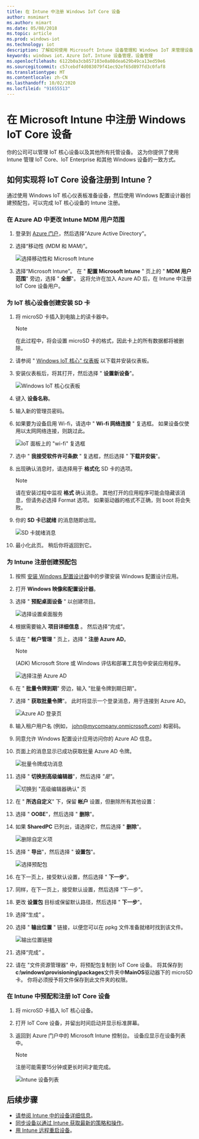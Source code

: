 ```yaml
---
title: 在 Intune 中注册 Windows IoT Core 设备
author: msmimart
ms.author: mimart
ms.date: 05/08/2018
ms.topic: article
ms.prod: windows-iot
ms.technology: iot
description: 了解如何使用 Microsoft Intune 设备管理和 Windows IoT 来管理设备。
keywords: windows iot，Azure IoT，Intune 设备管理，设备管理
ms.openlocfilehash: 6122b0a3cb857103e0a08dea629b49ca13ed59e6
ms.sourcegitcommit: c57cebdf4d083079f41ec92ef65d897fd3c0faf8
ms.translationtype: MT
ms.contentlocale: zh-CN
ms.lasthandoff: 10/02/2020
ms.locfileid: "91655513"
---
```

# <a name="enrolling-windows-iot-core-devices-in-microsoft-intune"></a>在 Microsoft Intune 中注册 Windows IoT Core 设备

你的公司可以管理 IoT 核心设备以及其他所有托管设备。 这为你提供了使用 Intune 管理 IoT Core、IoT Enterprise 和其他 Windows 设备的一致方式。

## <a name="how-do-i-enroll-an-iot-core-device-into-intune"></a>如何实现将 IoT Core 设备注册到 Intune？

通过使用 Windows IoT 核心仪表板准备设备，然后使用 Windows 配置设计器创建预配包，可以完成 IoT 核心设备的 Intune 注册。

### <a name="change-the-intune-mdm-user-scope-in-azure-ad"></a>在 Azure AD 中更改 Intune MDM 用户范围

1. 登录到 [Azure 门户](https://portal.azure.com)，然后选择“Azure Active Directory”。
2. 选择“移动性 (MDM 和 MAM)”。

     ![选择移动性和 Microsoft Intune](../media/IntuneDeviceEnrollment/iot-ap-mobility-intune.png)

3. 选择“Microsoft Intune”。 在 " **配置 Microsoft Intune** " 页上的 " **MDM 用户范围**" 旁边，选择 " **全部**"。 这将允许在加入 Azure AD 后，在 Intune 中注册 IoT Core 设备用户。

### <a name="create-a-setup-sd-card-for-the-iot-core-device"></a>为 IoT 核心设备创建安装 SD 卡

1. 将 microSD 卡插入到电脑上的读卡器中。
     > [!NOTE]
     > 在此过程中，将会设置 microSD 卡的格式，因此卡上的所有数据都将被删除。
2. 请参阅 " [Windows IoT 核心" 仪表板](https://docs.microsoft.com/windows/iot-core/connect-your-device/iotdashboard) 以下载并安装仪表板。
3. 安装仪表板后，将其打开，然后选择 " **设置新设备**"。

     ![Windows IoT 核心仪表板](../media/IntuneDeviceEnrollment/IoT-dashboard-my-devices.png)

4. 键入 **设备名称**。
5. 输入新的管理员密码。
6. 如果要为设备启用 Wi-fi，请选中 " **Wi-fi 网络连接** " 复选框。 如果设备仅使用以太网网络连接，则跳过此。

     ![IoT 面板上的 "wi-fi" 复选框](../media/IntuneDeviceEnrollment/IoT-dashboard-wifi-connection.png)

7. 选中 " **我接受软件许可条款** " 复选框，然后选择 " **下载并安装**"。
8. 出现确认消息时，请选择用于 **格式化** SD 卡的选项。
     > [!NOTE]
     > 请在安装过程中监视 **格式** 确认消息。 其他打开的应用程序可能会隐藏该消息，但请务必选择 Format 选项。 如果驱动器的格式不正确，则 boot 将会失败。
9. 你的 **SD 卡已就绪** 的消息随即出现。

     ![SD 卡就绪消息](../media/IntuneDeviceEnrollment/IoT-dashboard-sd-card-ready.png)

10. 最小化此页。  稍后你将返回到它。

### <a name="create-a-provisioning-package-for-intune-enrollment"></a>为 Intune 注册创建预配包

1. 按照 [安装 Windows 配置设计器](https://docs.microsoft.com/windows/configuration/provisioning-packages/provisioning-install-icd)中的步骤安装 Windows 配置设计应用。

2. 打开 **Windows 映像和配置设计器**。
3. 选择 " **预配桌面设备** " 以创建项目。

     ![选择设置桌面服务](../media/IntuneDeviceEnrollment/iot-wcd-provision-desktop-devices.png)

4. 根据需要输入 **项目详细信息** 。 然后选择“完成”。
5. 请在 " **帐户管理** " 页上，选择 " **注册 Azure AD**。
     > [!NOTE]
     >  (ADK) Microsoft Store 或 Windows 评估和部署工具包中安装应用程序。

     ![选择注册 Azure AD](../media/IntuneDeviceEnrollment/iot-wcd-enroll-in-azure-ad.png)

6. 在 " **批量令牌到期**" 旁边，输入 "批量令牌到期日期"。
7. 选择 " **获取批量令牌**"。 此时将显示一个登录消息，用于连接到 Azure AD。

     ![Azure AD 登录页](../media/IntuneDeviceEnrollment/iot-wcd-sign-in.png)

8. 输入租户用户名 (例如， john@mycompany.onmicrosoft.com) 和密码。
9. 同意允许 Windows 配置设计应用访问你的 Azure AD 信息。
10. 页面上的消息显示已成功获取批量 Azure AD 令牌。

     ![批量令牌成功消息](../media/IntuneDeviceEnrollment/iot-wcd-bulk-token-successful.png)

11. 选择 " **切换到高级编辑器**"，然后选择 *"是"*。

     ![切换到 "高级编辑器确认" 页](../media/IntuneDeviceEnrollment/iot-wcd-switch-to-advanced-editor.png)

12. 在 " **所选自定义**" 下，保留 **帐户** 设置，但删除所有其他设置：
13. 选择 " **OOBE**"，然后选择 " **删除**"。
14. 如果 **SharedPC** 已列出，请选择它，然后选择 " **删除**"。

     ![删除自定义项](../media/IntuneDeviceEnrollment/iot-wcd-select-customizations.png)

15. 选择 " **导出**"，然后选择 " **设置包**"。

     ![选择预配包](../media/IntuneDeviceEnrollment/iot-wcd-export-provisioning-package.png)

16. 在下一页上，接受默认设置，然后选择 " **下一步**"。
17. 同样，在下一页上，接受默认设置，然后选择 "下一步"。
18. 更改 **设置包** 目标或保留默认路径，然后选择 " **下一步**"。
19. 选择“生成”  。
20. 选择 " **输出位置** " 链接，以便您可以在 ppkg 文件准备就绪时找到该文件。

     ![输出位置链接](../media/IntuneDeviceEnrollment/iot-wcd-all-done.png)

21. 选择“完成”  。
22. 请在 "文件资源管理器" 中，将预配包复制到 IoT Core 设备。 将其保存到**c:\windows\provisioning\packages**文件夹中**MainOS**驱动器下的 microSD 卡。  你将必须授予将文件保存到此文件夹的权限。

### <a name="provision-and-enroll-the-iot-core-device-in-intune"></a>在 Intune 中预配和注册 IoT Core 设备

1. 将 microSD 卡插入 IoT 核心设备。
2. 打开 IoT Core 设备，并留出时间启动并显示标准屏幕。
3. 返回到 Azure 门户中的 Microsoft Intune 控制台。 设备应显示在设备列表中。
     > [!NOTE]
     > 注册可能需要15分钟或更长时间才能完成。

     ![Intune 设备列表](../media/IntuneDeviceEnrollment/iot-ap-devices-after-enrollment.png)

## <a name="next-steps"></a>后续步骤

- [请参阅 Intune 中的设备详细信息](https://docs.microsoft.com/intune/device-inventory)。
- [同步设备以通过 Intune 获取最新的策略和操作](https://docs.microsoft.com/intune/device-sync)。
- [用 Intune 远程重启设备](https://docs.microsoft.com/intune/device-restart)。
